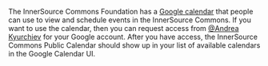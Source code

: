The InnerSource Commons Foundation has a [Google calendar] that people can use to view and schedule events in the InnerSource Commons.
If you want to use the calendar, then you can request access from [@Andrea Kyurchiev] for your Google account.
After you have access, the InnerSource Commons Public Calendar should show up in your list of available calendars in the Google Calendar UI.

[@Andrea Kyurchiev]: https://app.slack.com/client/T04PXKRM0/D05ARA7A6KE
[Google calendar]: https://calendar.google.com/calendar/embed?src=c_62694f414055ac569e5cb12dafbb0890ca22f3640b177a4b10b53171fbc9bdd4%40group.calendar.google.com
